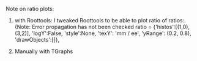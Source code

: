Note on ratio plots:

1) with Roottools:
I tweaked Roottools to be able to plot ratio of ratios: (Note: Error propagation has not been checked
ratio = {'histos':[(1,0),(3,2)], 'logY':False, 'style':None, 'texY': 'mm / ee', 'yRange': (0.2, 0.8), 'drawObjects':[]},

2) Manually with TGraphs
